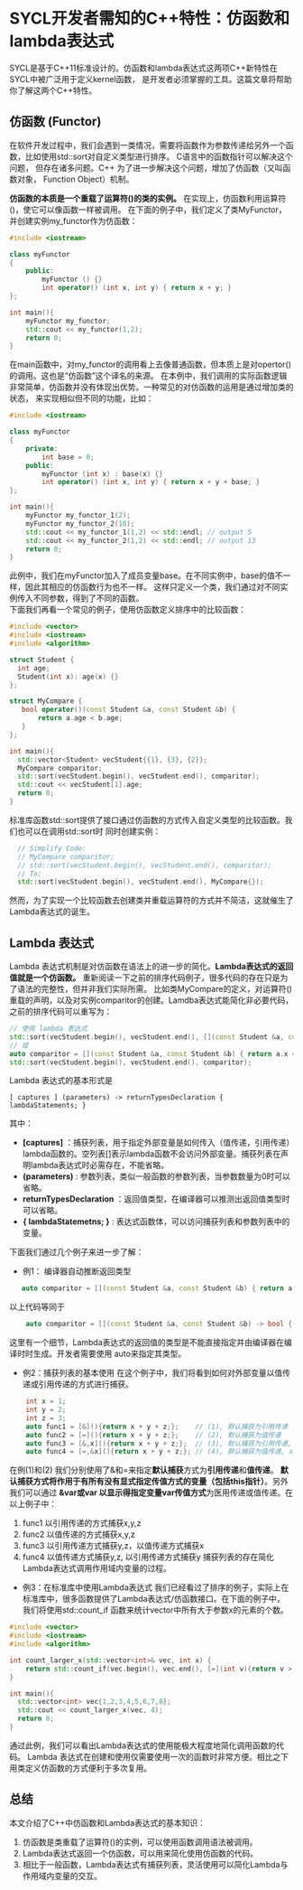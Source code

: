 # SYCL开发者需知的C++特性：仿函数和lambda表达式

SYCL是基于C++11标准设计的。仿函数和lambda表达式这两项C++新特性在SYCL中被广泛用于定义kernel函数，
是开发者必须掌握的工具。这篇文章将帮助你了解这两个C++特性。

## 仿函数 (Functor)
在软件开发过程中，我们会遇到一类情况，需要将函数作为参数传递给另外一个函数，比如使用std::sort对自定义类型进行排序。
C语言中的函数指针可以解决这个问题， 但存在诸多问题。C++ 为了进一步解决这个问题，增加了仿函数（又叫函数对象， Function Object）机制。

**仿函数的本质是一个重载了运算符()的类的实例。**
在实现上，仿函数利用运算符()，使它可以像函数一样被调用。
在下面的例子中，我们定义了类MyFunctor， 并创建实例my_functor作为仿函数：

```C++
#include <iostream>

class myFunctor
{
    public:
        myFunctor () {}
        int operator() (int x, int y) { return x + y; }
};

int main(){
    myFunctor my_functor;
    std::cout << my_functor(1,2);
    return 0;
}
```
在main函数中，对my_functor的调用看上去像普通函数，但本质上是对opertor()的调用。这也是“仿函数”这个译名的来源。
在本例中，我们调用的实际函数逻辑非常简单，仿函数并没有体现出优势。一种常见的对仿函数的运用是通过增加类的状态，
来实现相似但不同的功能，比如：

```C++
#include <iostream>

class myFunctor
{   
    private:
        int base = 0;
    public:
        myFunctor (int x) : base(x) {}
        int operator() (int x, int y) { return x + y + base; }
};

int main(){
    myFunctor my_functor_1(2);
    myFunctor my_functor_2(10);
    std::cout << my_functor_1(1,2) << std::endl; // output 5
    std::cout << my_functor_2(1,2) << std::endl; // output 13
    return 0;
}
```
此例中，我们在myFunctor加入了成员变量base。在不同实例中，base的值不一样，因此其相应的仿函数行为也不一样。
这样只定义一个类，我们通过对不同实例传入不同参数，得到了不同的函数。  
下面我们再看一个常见的例子，使用仿函数定义排序中的比较函数：

```C++
#include <vector>
#include <iostream>
#include <algorithm>

struct Student {
  int age;
  Student(int x): age(x) {}
};

struct MyCompare { 
   bool operator()(const Student &a, const Student &b) {
       return a.age < b.age;
   }
};

int main(){
  std::vector<Student> vecStudent{{1}, {3}, {2}};
  MyCompare comparitor;
  std::sort(vecStudent.begin(), vecStudent.end(), comparitor);
  std::cout << vecStudent[1].age;
  return 0;
}
```

标准库函数std::sort提供了接口通过仿函数的方式传入自定义类型的比较函数。我们也可以在调用std::sort时
同时创建实例：
```C++
  // Simplify Code:
  // MyCompare comparitor;
  // std::sort(vecStudent.begin(), vecStudent.end(), comparitor);
  // To:
  std::sort(vecStudent.begin(), vecStudent.end(), MyCompare{});
```
然而，为了实现一个比较函数去创建类并重载运算符的方式并不简洁，这就催生了Lambda表达式的诞生。

## Lambda 表达式
Lambda 表达式机制是对仿函数在语法上的进一步的简化。**Lambda表达式的返回值就是一个仿函数。**
重新阅读一下之前的排序代码例子，很多代码的存在只是为了语法的完整性，但并非我们实际所需。
比如类MyCompare的定义，对运算符()重载的声明，以及对实例comparitor的创建。Lamdba表达式能简化非必要代码，之前的排序代码可以重写为：
```C++
// 使用 lambda 表达式
std::sort(vecStudent.begin(), vecStudent.end(), [](const Student &a, const Student &b) { return a.x < b.y; });
// 或
auto comparitor = [](const Student &a, const Student &b) { return a.x < b.y; };
std::sort(vecStudent.begin(), vecStudent.end(), comparitor);
```

Lambda 表达式的基本形式是
```
[ captures ] (parameters) -> returnTypesDeclaration { lambdaStatements; }
```
其中：
* **\[captures\]** ：捕获列表，用于指定外部变量是如何传入（值传递，引用传递）lambda函数的。空列表[]表示lambda函数不会访问外部变量。捕获列表在声明lambda表达式时必需存在，不能省略。
* **(parameters)** : 参数列表，类似一般函数的参数列表，当参数数量为0时可以省略。
* **returnTypesDeclaration** ：返回值类型，在编译器可以推测出返回值类型时可以省略。 
* **{ lambdaStatemetns; }** : 表达式函数体，可以访问捕获列表和参数列表中的变量。

下面我们通过几个例子来进一步了解：
* 例1： 编译器自动推断返回类型
```C++
   auto comparitor = [](const Student &a, const Student &b) { return a.x < b.x; };
```
以上代码等同于
```C++
    auto comparitor = [](const Student &a, const Student &b) -> bool { return a.x < b.x; };
```
这里有一个细节，Lambda表达式的返回值的类型是不能直接指定并由编译器在编译时时生成。开发者需要使用 auto来指定其类型。

* 例2：捕获列表的基本使用
在这个例子中，我们将看到如何对外部变量以值传递或引用传递的方式进行捕获。
```C++
    int x = 1;
    int y = 2;
    int z = 3;
    auto func1 = [&](){return x + y + z;};    // (1), 默认捕获为引用传递
    auto func2 = [=](){return x + y + z;};    // (2), 默认捕获为值传递
    auto func3 = [&,x](){return x + y + z;};  // (3), 默认捕获为引用传递, x为值传递
    auto func4 = [=,&x](){return x + y + z;}; // (4), 默认捕获为值传递, x为引用传递
```
在例(1)和(2) 我们分别使用了&和=来指定**默认捕获**方式为**引用传递**和**值传递**。
**默认捕获方式将作用于有所有没有显式指定传值方式的变量（包括this指针）**。另外我们可以通过
**&var或var 以显示得指定变量var传值方式**为医用传递或值传递。在以上例子中：
1. func1 以引用传递的方式捕获x,y,z
2. func2 以值传递的方式捕获x,y,z
3. func3 以引用传递方式捕获y,z，以值传递方式捕获x
4. func4 以值传递方式捕获y,z, 以引用传递方式捕获y
捕获列表的存在简化Lambda表达式调用作用域内变量的过程。

* 例3：在标准库中使用Lambda表达式
我们已经看过了排序的例子，实际上在标准库中，很多函数提供了Lambda表达式/仿函数接口。在下面的例子中，
我们将使用std::count_if 函数来统计vector中所有大于参数x的元素的个数。

```C++
#include <vector>
#include <iostream>
#include <algorithm>

int count_larger_x(std::vector<int>& vec, int x) {
    return std::count_if(vec.begin(), vec.end(), [=](int v){return v > x;});
}

int main(){
  std::vector<int> vec{1,2,3,4,5,6,7,8};
  std::cout << count_larger_x(vec, 4);
  return 0;
}
```
通过此例，我们可以看出Lambda表达式的使用能极大程度地简化调用函数的代码。
Lambda 表达式在创建和使用仅需要使用一次的函数时非常方便。相比之下用类定义仿函数的方式便利于多次复用。

## 总结

本文介绍了C++中仿函数和Lambda表达式的基本知识：
1. 仿函数是类重载了运算符()的实例，可以使用函数调用语法被调用。
2. Lambda表达式返回一个仿函数，可以用来简化使用仿函数的代码。
3. 相比于一般函数，Lambda表达式有捕获列表，灵活使用可以简化Lambda与作用域内变量的交互。
